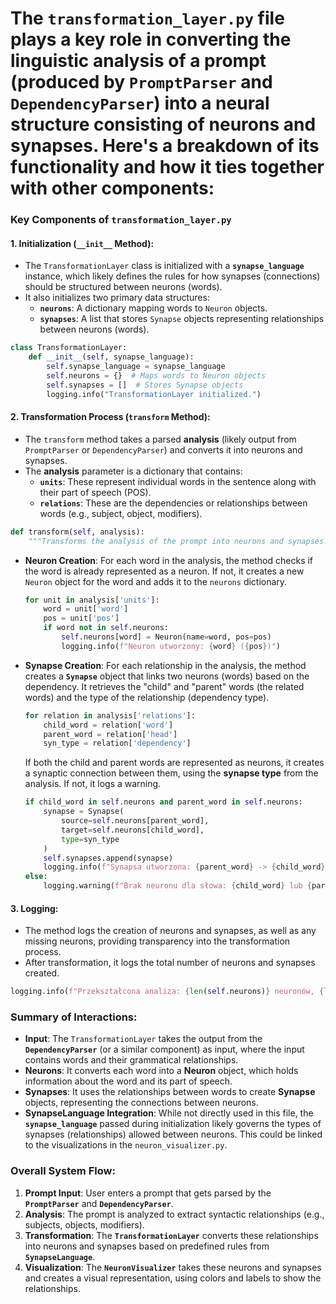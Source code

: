 # The **`transformation_layer.py`** file plays a key role in converting the linguistic analysis of a prompt (produced by `PromptParser` and `DependencyParser`) into a neural structure consisting of **neurons** and **synapses**. Here's a breakdown of its functionality and how it ties together with other components:

### **Key Components of `transformation_layer.py`**

#### 1. **Initialization (`__init__` Method):**
   - The `TransformationLayer` class is initialized with a **`synapse_language`** instance, which likely defines the rules for how synapses (connections) should be structured between neurons (words).
   - It also initializes two primary data structures:
     - **`neurons`**: A dictionary mapping words to `Neuron` objects.
     - **`synapses`**: A list that stores `Synapse` objects representing relationships between neurons (words).

   ```python
   class TransformationLayer:
       def __init__(self, synapse_language):
           self.synapse_language = synapse_language
           self.neurons = {}  # Maps words to Neuron objects
           self.synapses = []  # Stores Synapse objects
           logging.info("TransformationLayer initialized.")
   ```

#### 2. **Transformation Process (`transform` Method):**
   - The `transform` method takes a parsed **analysis** (likely output from `PromptParser` or `DependencyParser`) and converts it into neurons and synapses.
   - The **analysis** parameter is a dictionary that contains:
     - **`units`**: These represent individual words in the sentence along with their part of speech (POS).
     - **`relations`**: These are the dependencies or relationships between words (e.g., subject, object, modifiers).

   ```python
   def transform(self, analysis):
       """Transforms the analysis of the prompt into neurons and synapses."""
   ```

   - **Neuron Creation**:
     For each word in the analysis, the method checks if the word is already represented as a neuron. If not, it creates a new `Neuron` object for the word and adds it to the `neurons` dictionary.

     ```python
     for unit in analysis['units']:
         word = unit['word']
         pos = unit['pos']
         if word not in self.neurons:
             self.neurons[word] = Neuron(name=word, pos=pos)
             logging.info(f"Neuron utworzony: {word} ({pos})")
     ```

   - **Synapse Creation**:
     For each relationship in the analysis, the method creates a **`Synapse`** object that links two neurons (words) based on the dependency. It retrieves the "child" and "parent" words (the related words) and the type of the relationship (dependency type).

     ```python
     for relation in analysis['relations']:
         child_word = relation['word']
         parent_word = relation['head']
         syn_type = relation['dependency']
     ```

     If both the child and parent words are represented as neurons, it creates a synaptic connection between them, using the **synapse type** from the analysis. If not, it logs a warning.

     ```python
     if child_word in self.neurons and parent_word in self.neurons:
         synapse = Synapse(
             source=self.neurons[parent_word],
             target=self.neurons[child_word],
             type=syn_type
         )
         self.synapses.append(synapse)
         logging.info(f"Synapsa utworzona: {parent_word} -> {child_word} ({syn_type})")
     else:
         logging.warning(f"Brak neuronu dla słowa: {child_word} lub {parent_word}")
     ```

#### 3. **Logging:**
   - The method logs the creation of neurons and synapses, as well as any missing neurons, providing transparency into the transformation process.
   - After transformation, it logs the total number of neurons and synapses created.

   ```python
   logging.info(f"Przekształcona analiza: {len(self.neurons)} neuronów, {len(self.synapses)} synaps")
   ```

### **Summary of Interactions:**
- **Input**: The `TransformationLayer` takes the output from the **`DependencyParser`** (or a similar component) as input, where the input contains words and their grammatical relationships.
- **Neurons**: It converts each word into a **Neuron** object, which holds information about the word and its part of speech.
- **Synapses**: It uses the relationships between words to create **Synapse** objects, representing the connections between neurons.
- **SynapseLanguage Integration**: While not directly used in this file, the **`synapse_language`** passed during initialization likely governs the types of synapses (relationships) allowed between neurons. This could be linked to the visualizations in the `neuron_visualizer.py`.

### **Overall System Flow:**
1. **Prompt Input**: User enters a prompt that gets parsed by the **`PromptParser`** and **`DependencyParser`**.
2. **Analysis**: The prompt is analyzed to extract syntactic relationships (e.g., subjects, objects, modifiers).
3. **Transformation**: The **`TransformationLayer`** converts these relationships into neurons and synapses based on predefined rules from **`SynapseLanguage`**.
4. **Visualization**: The **`NeuronVisualizer`** takes these neurons and synapses and creates a visual representation, using colors and labels to show the relationships.

